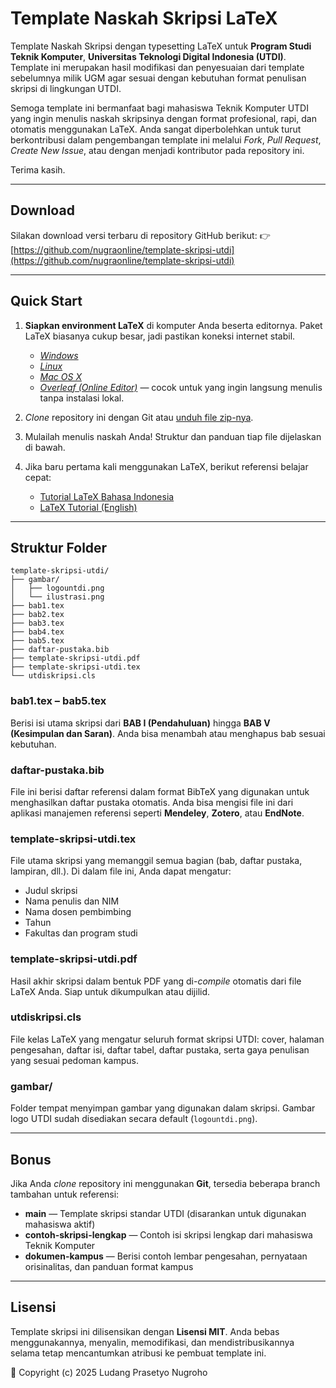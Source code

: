 # Template Naskah Skripsi LaTeX

Template Naskah Skripsi dengan typesetting LaTeX untuk **Program Studi Teknik Komputer**, **Universitas Teknologi Digital Indonesia (UTDI)**. Template ini merupakan hasil modifikasi dan penyesuaian dari template sebelumnya milik UGM agar sesuai dengan kebutuhan format penulisan skripsi di lingkungan UTDI.

Semoga template ini bermanfaat bagi mahasiswa Teknik Komputer UTDI yang ingin menulis naskah skripsinya dengan format profesional, rapi, dan otomatis menggunakan LaTeX. Anda sangat diperbolehkan untuk turut berkontribusi dalam pengembangan template ini melalui *Fork*, *Pull Request*, *Create New Issue*, atau dengan menjadi kontributor pada repository ini.

Terima kasih.

---

## Download

Silakan download versi terbaru di repository GitHub berikut:
👉 [https://github.com/nugraonline/template-skripsi-utdi](https://github.com/nugraonline/template-skripsi-utdi)

---

## Quick Start

1. **Siapkan environment LaTeX** di komputer Anda beserta editornya. Paket LaTeX biasanya cukup besar, jadi pastikan koneksi internet stabil.

   * [*Windows*](https://www.google.com/search?q=install+latex+on+windows)
   * [*Linux*](https://www.google.com/search?q=install+latex+on+linux)
   * [*Mac OS X*](https://www.google.com/search?q=install+latex+on+mac)
   * [*Overleaf (Online Editor)*](https://www.overleaf.com/) — cocok untuk yang ingin langsung menulis tanpa instalasi lokal.

2. *Clone* repository ini dengan Git atau [unduh file zip-nya](https://github.com/nugraonline/template-skripsi-utdi/releases).

3. Mulailah menulis naskah Anda! Struktur dan panduan tiap file dijelaskan di bawah.

4. Jika baru pertama kali menggunakan LaTeX, berikut referensi belajar cepat:

   * [Tutorial LaTeX Bahasa Indonesia](https://www.google.com/search?q=tutorial+menggunakan+latex)
   * [LaTeX Tutorial (English)](https://www.google.com/search?q=latex+tutorial)

---

## Struktur Folder

```
template-skripsi-utdi/
├── gambar/
│   ├── logountdi.png
│   └── ilustrasi.png
├── bab1.tex
├── bab2.tex
├── bab3.tex
├── bab4.tex
├── bab5.tex
├── daftar-pustaka.bib
├── template-skripsi-utdi.pdf
├── template-skripsi-utdi.tex
└── utdiskripsi.cls
```

### bab1.tex – bab5.tex

Berisi isi utama skripsi dari **BAB I (Pendahuluan)** hingga **BAB V (Kesimpulan dan Saran)**. Anda bisa menambah atau menghapus bab sesuai kebutuhan.

### daftar-pustaka.bib

File ini berisi daftar referensi dalam format BibTeX yang digunakan untuk menghasilkan daftar pustaka otomatis. Anda bisa mengisi file ini dari aplikasi manajemen referensi seperti **Mendeley**, **Zotero**, atau **EndNote**.

### template-skripsi-utdi.tex

File utama skripsi yang memanggil semua bagian (bab, daftar pustaka, lampiran, dll.). Di dalam file ini, Anda dapat mengatur:

* Judul skripsi
* Nama penulis dan NIM
* Nama dosen pembimbing
* Tahun
* Fakultas dan program studi

### template-skripsi-utdi.pdf

Hasil akhir skripsi dalam bentuk PDF yang di-*compile* otomatis dari file LaTeX Anda. Siap untuk dikumpulkan atau dijilid.

### utdiskripsi.cls

File kelas LaTeX yang mengatur seluruh format skripsi UTDI: cover, halaman pengesahan, daftar isi, daftar tabel, daftar pustaka, serta gaya penulisan yang sesuai pedoman kampus.

### gambar/

Folder tempat menyimpan gambar yang digunakan dalam skripsi. Gambar logo UTDI sudah disediakan secara default (`logountdi.png`).

---

## Bonus

Jika Anda *clone* repository ini menggunakan **Git**, tersedia beberapa branch tambahan untuk referensi:

* **main** — Template skripsi standar UTDI (disarankan untuk digunakan mahasiswa aktif)
* **contoh-skripsi-lengkap** — Contoh isi skripsi lengkap dari mahasiswa Teknik Komputer
* **dokumen-kampus** — Berisi contoh lembar pengesahan, pernyataan orisinalitas, dan panduan format kampus

---

## Lisensi

Template skripsi ini dilisensikan dengan **Lisensi MIT**. Anda bebas menggunakannya, menyalin, memodifikasi, dan mendistribusikannya selama tetap mencantumkan atribusi ke pembuat template ini.

📄 Copyright (c) 2025 Ludang Prasetyo Nugroho

